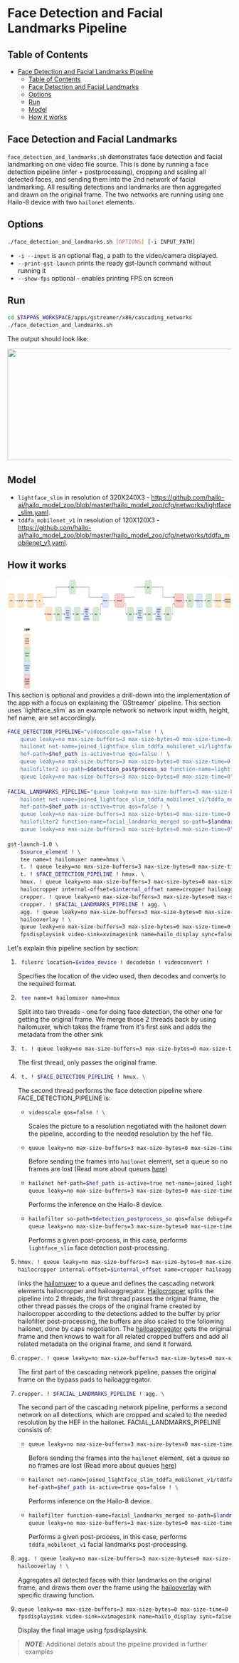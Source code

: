 # Face Detection and Facial Landmarks Pipeline

## Table of Contents

- [Face Detection and Facial Landmarks Pipeline](#face-detection-and-facial-landmarks-pipeline)
  - [Table of Contents](#table-of-contents)
  - [Face Detection and Facial Landmarks](#face-detection-and-facial-landmarks)
  - [Options](#options)
  - [Run](#run)
  - [Model](#model)
  - [How it works](#how-it-works)

## Face Detection and Facial Landmarks
`face_detection_and_landmarks.sh` demonstrates face detection and facial landmarking on one video file source.
 This is done by running a face detection pipeline (infer + postprocessing), cropping and scaling all detected faces, and sending them into the 2nd network of facial landmarking. All resulting detections and landmarks are then aggregated and drawn on the original frame. The two networks are running using one Hailo-8 device with two `hailonet` elements.

## Options
```sh
./face_detection_and_landmarks.sh [OPTIONS] [-i INPUT_PATH]
```
* `-i --input` is an optional flag, a path to the video/camera displayed.
* `--print-gst-launch` prints the ready gst-launch command without running it
* `--show-fps`  optional - enables printing FPS on screen

## Run

```sh
cd $TAPPAS_WORKSPACE/apps/gstreamer/x86/cascading_networks
./face_detection_and_landmarks.sh
```
The output should look like:
<div align="center">
    <img src="readme_resources/cascading_app.gif" width="600px" height="250px"/> 
</div>

## Model
- `lightface_slim` in resolution of 320X240X3 - https://github.com/hailo-ai/hailo_model_zoo/blob/master/hailo_model_zoo/cfg/networks/lightface_slim.yaml.
- `tddfa_mobilenet_v1` in resolution of 120X120X3 - https://github.com/hailo-ai/hailo_model_zoo/blob/master/hailo_model_zoo/cfg/networks/tddfa_mobilenet_v1.yaml.

## How it works
<div align="center">
    <img src="readme_resources/cascading_app.png" width="6000px" height="250px"/> 
</div>
This section is optional and provides a drill-down into the implementation of the app with a focus on explaining the `GStreamer` pipeline.
This section uses `lightface_slim` as an example network so network input width, height, hef name, are set accordingly.
    
```sh
FACE_DETECTION_PIPELINE="videoscale qos=false ! \
    queue leaky=no max-size-buffers=3 max-size-bytes=0 max-size-time=0 ! \
    hailonet net-name=joined_lightface_slim_tddfa_mobilenet_v1/lightface_slim \
    hef-path=$hef_path is-active=true qos=false ! \
    queue leaky=no max-size-buffers=3 max-size-bytes=0 max-size-time=0 ! \
    hailofilter2 so-path=$detection_postprocess_so function-name=lightface qos=false ! \
    queue leaky=no max-size-buffers=3 max-size-bytes=0 max-size-time=0"

FACIAL_LANDMARKS_PIPELINE="queue leaky=no max-size-buffers=3 max-size-bytes=0 max-size-time=0 ! \
    hailonet net-name=joined_lightface_slim_tddfa_mobilenet_v1/tddfa_mobilenet_v1 \
    hef-path=$hef_path is-active=true qos=false ! \
    queue leaky=no max-size-buffers=3 max-size-bytes=0 max-size-time=0 ! \
    hailofilter2 function-name=facial_landmarks_merged so-path=$landmarks_postprocess_so qos=false ! \
    queue leaky=no max-size-buffers=3 max-size-bytes=0 max-size-time=0"

gst-launch-1.0 \
    $source_element ! \
    tee name=t hailomuxer name=hmux \
    t. ! queue leaky=no max-size-buffers=3 max-size-bytes=0 max-size-time=0 ! hmux. \
    t. ! $FACE_DETECTION_PIPELINE ! hmux. \
    hmux. ! queue leaky=no max-size-buffers=3 max-size-bytes=0 max-size-time=0 ! \
    hailocropper internal-offset=$internal_offset name=cropper hailoaggregator name=agg \
    cropper. ! queue leaky=no max-size-buffers=3 max-size-bytes=0 max-size-time=0 ! agg. \
    cropper. ! $FACIAL_LANDMARKS_PIPELINE ! agg. \
    agg. ! queue leaky=no max-size-buffers=3 max-size-bytes=0 max-size-time=0 ! \
    hailooverlay ! \
    queue leaky=no max-size-buffers=3 max-size-bytes=0 max-size-time=0 ! videoconvert ! \
    fpsdisplaysink video-sink=xvimagesink name=hailo_display sync=false text-overlay=false ${additonal_parameters}
```
Let's explain this pipeline section by section:
1. ```sh
    filesrc location=$video_device ! decodebin ! videoconvert !
   ```
    Specifies the location of the video used, then decodes and converts to the required format.
    
2. ```sh
    tee name=t hailomuxer name=hmux
   ``` 
   Split into two threads - one for doing face detection, the other one for getting the original frame.
   We merge those 2 threads back by using hailomuxer, which takes the frame from it's first sink and adds the metadata from the other sink

3. ```sh
    t. ! queue leaky=no max-size-buffers=3 max-size-bytes=0 max-size-time=0 ! hmux. \
   ```
   The first thread, only passes the original frame.

4. ```sh
    t. ! $FACE_DETECTION_PIPELINE ! hmux. \
   ```
   The second thread performs the face detection pipeline where FACE_DETECTION_PIPELINE is:
   -  ```sh
      videoscale qos=false ! \
      ```
      Scales the picture to a resolution negotiated with the hailonet down the pipeline, according to the needed resolution by the hef file.
   -  ```sh
      queue leaky=no max-size-buffers=3 max-size-bytes=0 max-size-time=0 ! \
      ```
      Before sending the frames into `hailonet` element, set a queue so no frames are lost (Read more about queues [here](https://gstreamer.freedesktop.org/documentation/coreelements/queue.html?gi-language=c))
   -  ```sh
      hailonet hef-path=$hef_path is-active=true net-name=joined_lightface_slim_tddfa_mobilenet_v1/lightface_slim qos=false batch-size=1 
      queue leaky=no max-size-buffers=3 max-size-bytes=0 max-size-time=0 ! \
      ```
      Performs the inference on the Hailo-8 device.

   -  ```sh
      hailofilter so-path=$detection_postprocess_so qos=false debug=False ! \
      queue leaky=no max-size-buffers=3 max-size-bytes=0 max-size-time=0 ! \
      ```
      Performs a given post-process, in this case, performs `lightface_slim` face detection post-processing.
5. ```sh
   hmux. ! queue leaky=no max-size-buffers=3 max-size-bytes=0 max-size-time=0 ! \
   hailocropper internal-offset=$internal_offset name=cropper hailoaggregator name=agg \
   ```
   links the [hailomuxer](../../../../docs/elements/hailo_muxer.md) to a queue and defines the cascading network elements hailocropper and hailoaggregator.
   [Hailocropper](../../../../docs/elements/hailo_cropper.md) splits the pipeline into 2 threads, the first thread passes the original frame, the other thread passes the crops of the original frame created by hailocropper according to the detections added to the buffer by prior hailofilter post-processing, the buffers are also scaled to the following hailonet, done by caps negotiation.
   The [hailoaggregator](../../../../docs/elements/hailo_aggregator.md) gets the original frame and then knows to wait for all related cropped buffers and add all related metadata on the original frame, and send it forward.
6. ```sh
   cropper. ! queue leaky=no max-size-buffers=3 max-size-bytes=0 max-size-time=0 ! agg. \
   ``` 
   The first part of the cascading network pipeline, passes the original frame on the bypass pads to hailoaggregator.
7. ```sh
   cropper. ! $FACIAL_LANDMARKS_PIPELINE ! agg. \
   ```
   The second part of the cascading network pipeline, performs a second network on all detections, which are cropped and scaled to the needed resolution by the HEF in the hailonet. FACIAL_LANDMARKS_PIPELINE consists of:
   -  ```sh
      queue leaky=no max-size-buffers=3 max-size-bytes=0 max-size-time=0 ! \
      ```
      Before sending the frames into the `hailonet` element, set a queue so no frames are lost (Read more about queues [here](https://gstreamer.freedesktop.org/documentation/coreelements/queue.html?gi-language=c))
   -  ```sh
      hailonet net-name=joined_lightface_slim_tddfa_mobilenet_v1/tddfa_mobilenet_v1 \
      hef-path=$hef_path is-active=true qos=false ! \
      ```
      Performs inference on the Hailo-8 device.

   -  ```sh
      hailofilter function-name=facial_landmarks_merged so-path=$landmarks_postprocess_so qos=false ! \
      queue leaky=no max-size-buffers=3 max-size-bytes=0 max-size-time=0
      ```
      Performs a given post-process, in this case, performs `tddfa_mobilenet_v1` facial landmarks post-processing.
8.  ```sh
    agg. ! queue leaky=no max-size-buffers=3 max-size-bytes=0 max-size-time=0 ! \
    hailooverlay ! \
    ```
    Aggregates all detected faces with thier landmarks on the original frame, and draws them over the frame using the [hailooverlay](../../../../docs/elements/hailo_overlay.md) with specific drawing function.
9. ```sh
   queue leaky=no max-size-buffers=3 max-size-bytes=0 max-size-time=0 ! videoconvert ! \
   fpsdisplaysink video-sink=xvimagesink name=hailo_display sync=false text-overlay=false
   ```
   Display the final image using fpsdisplaysink.

> ***NOTE***: Additional details about the pipeline provided in further examples